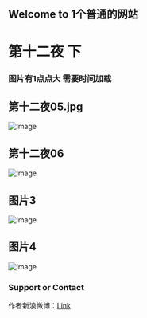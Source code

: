 ## Welcome to 1个普通的网站


# 第十二夜 下

### 图片有1点点大 需要时间加载

## 第十二夜05.jpg
![Image](https://xiaochengxv-tuchuang.oss-cn-beijing.aliyuncs.com/linshi05.jpg)

## 第十二夜06
![Image](https://xiaochengxv-tuchuang.oss-cn-beijing.aliyuncs.com/linshi06.jpg)

## 图片3
![Image](https://xiaochengxv-tuchuang.oss-cn-beijing.aliyuncs.com/linshi07.jpg)

## 图片4
![Image](https://xiaochengxv-tuchuang.oss-cn-beijing.aliyuncs.com/linshi08.jpg)



### Support or Contact

作者新浪微博：[Link](https://weibo.com/u/5804614520?profile_ftype=1&is_all=1#_0)
